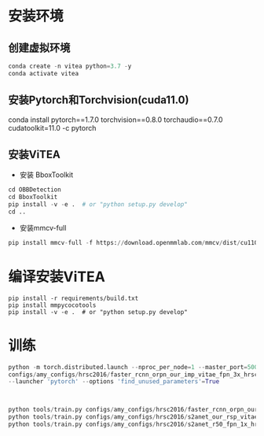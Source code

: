 # 安装环境
## 创建虚拟环境
```python
conda create -n vitea python=3.7 -y
conda activate vitea
```
## 安装Pytorch和Torchvision(cuda11.0)
conda install pytorch==1.7.0 torchvision==0.8.0 torchaudio==0.7.0 cudatoolkit=11.0 -c pytorch

## 安装ViTEA
- 安装 BboxToolkit
```python
cd OBBDetection
cd BboxToolkit
pip install -v -e .  # or "python setup.py develop"
cd ..
```
- 安装mmcv-full
```python
pip install mmcv-full -f https://download.openmmlab.com/mmcv/dist/cu110/torch1.7.0/index.html
```
# 编译安装ViTEA
```pyhton
pip install -r requirements/build.txt
pip install mmpycocotools
pip install -v -e .  # or "python setup.py develop"
```
# 训练
```python
python -m torch.distributed.launch --nproc_per_node=1 --master_port=50002 tools/train.py \
configs/amy_configs/hrsc2016/faster_rcnn_orpn_our_imp_vitae_fpn_3x_hrsc.py \
--launcher 'pytorch' --options 'find_unused_parameters'=True



python tools/train.py configs/amy_configs/hrsc2016/faster_rcnn_orpn_our_imp_vitae_fpn_3x_hrsc.py 
python tools/train.py configs/amy_configs/hrsc2016/s2anet_our_rsp_vitae_fpn_1x_hrsc.py
python tools/train.py configs/amy_configs/hrsc2016/s2anet_r50_fpn_1x_hrsc.py
```
